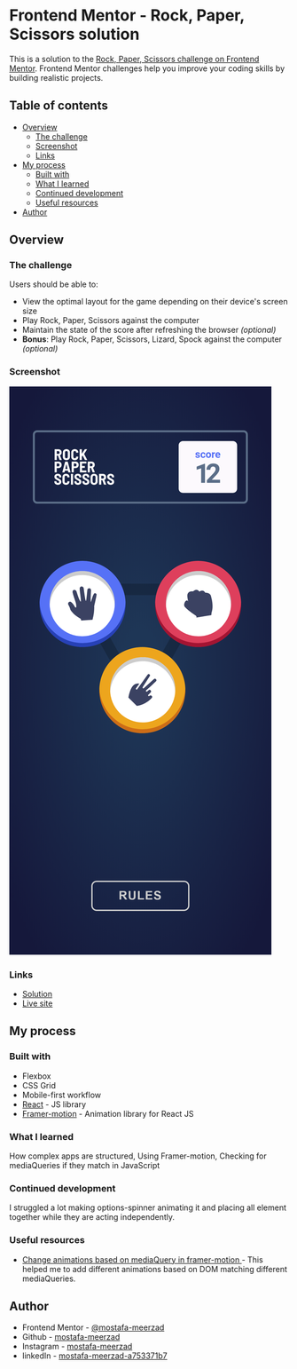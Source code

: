 # Frontend Mentor - Rock, Paper, Scissors solution

This is a solution to the [Rock, Paper, Scissors challenge on Frontend Mentor](https://www.frontendmentor.io/challenges/rock-paper-scissors-game-pTgwgvgH). Frontend Mentor challenges help you improve your coding skills by building realistic projects. 

## Table of contents

- [Overview](#overview)
  - [The challenge](#the-challenge)
  - [Screenshot](#screenshot)
  - [Links](#links)
- [My process](#my-process)
  - [Built with](#built-with)
  - [What I learned](#what-i-learned)
  - [Continued development](#continued-development)
  - [Useful resources](#useful-resources)
- [Author](#author)
## Overview

### The challenge

Users should be able to:

- View the optimal layout for the game depending on their device's screen size
- Play Rock, Paper, Scissors against the computer
- Maintain the state of the score after refreshing the browser _(optional)_
- **Bonus**: Play Rock, Paper, Scissors, Lizard, Spock against the computer _(optional)_

### Screenshot

![](./rock-paper-scissors.png)


### Links

- [ Solution ](https://github.com/mostafa-meerzad/rock-paper-scissor)
- [ Live site ](https://eclectic-capybara-d794c9.netlify.app/)

## My process

### Built with

- Flexbox
- CSS Grid
- Mobile-first workflow
- [React](https://reactjs.org/) - JS library
- [Framer-motion](https://www.framer.com/motion/) - Animation library for React JS

### What I learned

How complex apps are structured, Using Framer-motion, Checking for mediaQueries  if they match in JavaScript


### Continued development

I struggled a lot making options-spinner animating it and placing all element together while they are acting independently.

### Useful resources

- [Change animations based on mediaQuery in framer-motion ](https://samuelkraft.com/blog/responsive-animation-framer-motion) - This helped me to add different animations based on DOM matching different mediaQueries.

## Author

- Frontend Mentor - [@mostafa-meerzad](https://www.frontendmentor.io/profile/mostafa-meerzad)
- Github - [mostafa-meerzad](https://github.com/mostafa-meerzad)
- Instagram - [mostafa-meerzad](https://www.instagram.com/mostafameerzad/)
- linkedIn - [mostafa-meerzad-a753371b7](https://www.linkedin.com/in/mostafa-meerzad-a753371b7)

